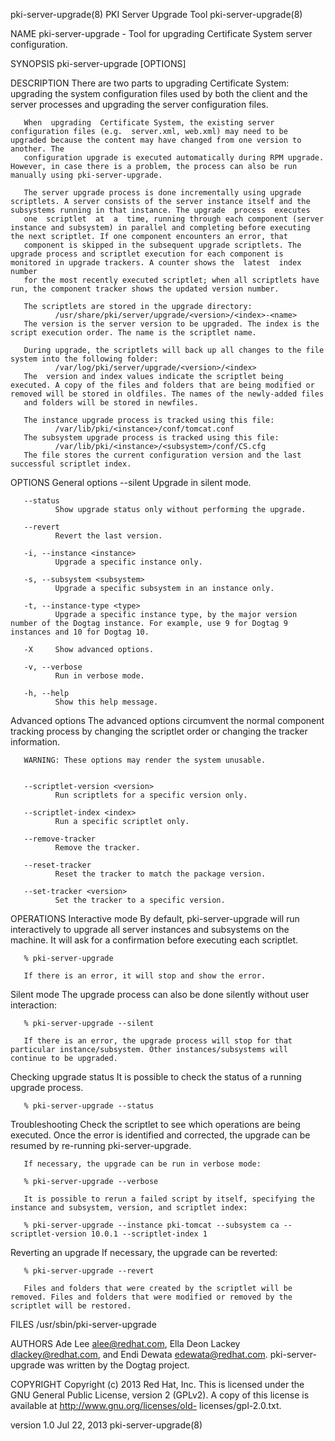pki-server-upgrade(8)                                                                      PKI Server Upgrade Tool                                                                      pki-server-upgrade(8)



NAME
       pki-server-upgrade - Tool for upgrading Certificate System server configuration.


SYNOPSIS
       pki-server-upgrade [OPTIONS]


DESCRIPTION
       There are two parts to upgrading Certificate System: upgrading the system configuration files used by both the client and the server processes and upgrading the server configuration files.

       When  upgrading  Certificate System, the existing server configuration files (e.g.  server.xml, web.xml) may need to be upgraded because the content may have changed from one version to another. The
       configuration upgrade is executed automatically during RPM upgrade. However, in case there is a problem, the process can also be run manually using pki-server-upgrade.

       The server upgrade process is done incrementally using upgrade scriptlets. A server consists of the server instance itself and the subsystems running in that instance. The upgrade  process  executes
       one  scriptlet  at  a  time, running through each component (server instance and subsystem) in parallel and completing before executing the next scriptlet. If one component encounters an error, that
       component is skipped in the subsequent upgrade scriptlets. The upgrade process and scriptlet execution for each component is monitored in upgrade trackers. A counter shows the  latest  index  number
       for the most recently executed scriptlet; when all scriptlets have run, the component tracker shows the updated version number.

       The scriptlets are stored in the upgrade directory:
              /usr/share/pki/server/upgrade/<version>/<index>-<name>
       The version is the server version to be upgraded. The index is the script execution order. The name is the scriptlet name.

       During upgrade, the scriptlets will back up all changes to the file system into the following folder:
              /var/log/pki/server/upgrade/<version>/<index>
       The  version and index values indicate the scriptlet being executed. A copy of the files and folders that are being modified or removed will be stored in oldfiles. The names of the newly-added files
       and folders will be stored in newfiles.

       The instance upgrade process is tracked using this file:
              /var/lib/pki/<instance>/conf/tomcat.conf
       The subsystem upgrade process is tracked using this file:
              /var/lib/pki/<instance>/<subsystem>/conf/CS.cfg
       The file stores the current configuration version and the last successful scriptlet index.


OPTIONS
   General options
       --silent
              Upgrade in silent mode.

       --status
              Show upgrade status only without performing the upgrade.

       --revert
              Revert the last version.

       -i, --instance <instance>
              Upgrade a specific instance only.

       -s, --subsystem <subsystem>
              Upgrade a specific subsystem in an instance only.

       -t, --instance-type <type>
              Upgrade a specific instance type, by the major version number of the Dogtag instance. For example, use 9 for Dogtag 9 instances and 10 for Dogtag 10.

       -X     Show advanced options.

       -v, --verbose
              Run in verbose mode.

       -h, --help
              Show this help message.


   Advanced options
       The advanced options circumvent the normal component tracking process by changing the scriptlet order or changing the tracker information.

       WARNING: These options may render the system unusable.


       --scriptlet-version <version>
              Run scriptlets for a specific version only.

       --scriptlet-index <index>
              Run a specific scriptlet only.

       --remove-tracker
              Remove the tracker.

       --reset-tracker
              Reset the tracker to match the package version.

       --set-tracker <version>
              Set the tracker to a specific version.


OPERATIONS
   Interactive mode
       By default, pki-server-upgrade will run interactively to upgrade all server instances and subsystems on the machine. It will ask for a confirmation before executing each scriptlet.

       % pki-server-upgrade

       If there is an error, it will stop and show the error.


   Silent mode
       The upgrade process can also be done silently without user interaction:

       % pki-server-upgrade --silent

       If there is an error, the upgrade process will stop for that particular instance/subsystem. Other instances/subsystems will continue to be upgraded.


   Checking upgrade status
       It is possible to check the status of a running upgrade process.

       % pki-server-upgrade --status


   Troubleshooting
       Check the scriptlet to see which operations are being executed. Once the error is identified and corrected, the upgrade can be resumed by re-running pki-server-upgrade.

       If necessary, the upgrade can be run in verbose mode:

       % pki-server-upgrade --verbose

       It is possible to rerun a failed script by itself, specifying the instance and subsystem, version, and scriptlet index:

       % pki-server-upgrade --instance pki-tomcat --subsystem ca --scriptlet-version 10.0.1 --scriptlet-index 1


   Reverting an upgrade
       If necessary, the upgrade can be reverted:

       % pki-server-upgrade --revert

       Files and folders that were created by the scriptlet will be removed. Files and folders that were modified or removed by the scriptlet will be restored.


FILES
       /usr/sbin/pki-server-upgrade


AUTHORS
       Ade Lee <alee@redhat.com>, Ella Deon Lackey <dlackey@redhat.com>, and Endi Dewata <edewata@redhat.com>.  pki-server-upgrade was written by the Dogtag project.


COPYRIGHT
       Copyright (c) 2013 Red Hat, Inc. This  is  licensed  under  the  GNU  General  Public  License,  version  2  (GPLv2).  A  copy  of  this  license  is  available  at  http://www.gnu.org/licenses/old-
       licenses/gpl-2.0.txt.



version 1.0                                                                                      Jul 22, 2013                                                                           pki-server-upgrade(8)

